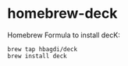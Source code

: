 # homebrew-deck

Homebrew Formula to install decK:

```shell
brew tap hbagdi/deck
brew install deck
```
